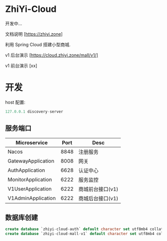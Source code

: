 # ZhiYi-Cloud

开发中...

文档说明 [https://zhiyi.zone]

利用 Spring Cloud 搭建小型商城.

v1 后台演示 [https://cloud.zhiyi.zone/mall/v1/]

v1 前台演示 [xx]

# 开发

host 配置:
```java
127.0.0.1 discovery-server
```

## 服务端口

| Microservice  | Port | Desc |
| ----------- | ----------- | ----------- | 
| Nacos  | 8848      | 注册服务 |
| GatewayApplication  | 8008      | 网关 |
| AuthApplication   | 6628| 认证中心 |
| MonitorApplication   | 6222 | 服务监控 |
| V1UserApplication   | 6222 | 商城前台接口(v1) |
| V1AdminApplication   | 6222 | 商城后台接口(v1) |


## 数据库创建

```sql
create database `zhiyi-cloud-auth` default character set utf8mb4 collate utf8mb4_general_ci;
create database `zhiyi-cloud-mall-v1` default character set utf8mb4 collate utf8mb4_general_ci;
```
